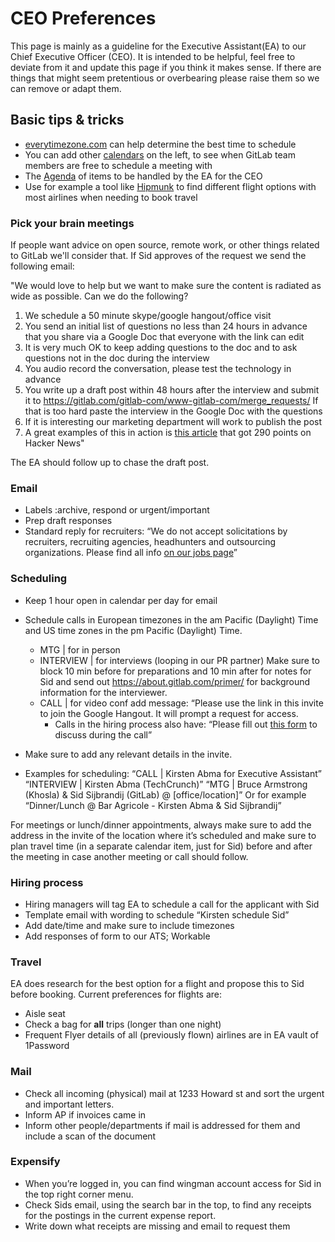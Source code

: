 # CEO Preferences
This page is mainly as a guideline for the Executive Assistant(EA) to our Chief Executive Officer (CEO). It is intended to be helpful, feel free to deviate from it and update this page if you think it makes sense. If there are things that might seem pretentious or overbearing please raise them so we can remove or adapt them.

## Basic tips & tricks
* [everytimezone.com](http://www.everytimezone.com) can help determine the best time to schedule
* You can add other [calendars](calendar.google.com) on the left, to see when GitLab team members are free to schedule a meeting with
* The [Agenda](https://docs.google.com/document/d/187Q355Q4IvrJ-uayVamoQmh0aXZ6eixAOE90jZspAY4/edit?ts=574610db&pli=1) of items to be handled by the EA for the CEO
* Use for example a tool like [Hipmunk](www.hipmunk.com) to find different flight options with most airlines when needing to book travel

### Pick your brain meetings
If people want advice on open source, remote work, or other things related to GitLab we'll consider that. If Sid approves of the request we send the following email:

"We would love to help but we want to make sure the content is radiated as wide as possible. Can we do the following?

1. We schedule a 50 minute skype/google hangout/office visit
1. You send an initial list of questions no less than 24 hours in advance that you share via a Google Doc that everyone with the link can edit
1. It is very much OK to keep adding questions to the doc and to ask questions not in the doc during the interview
1. You audio record the conversation, please test the technology in advance
1. You write up a draft post within 48 hours after the interview and submit it to https://gitlab.com/gitlab-com/www-gitlab-com/merge_requests/ If that is too hard paste the interview in the Google Doc with the questions
1. If it is interesting our marketing department will work to publish the post
1. A great examples of this in action is [this article](https://about.gitlab.com/2016/07/14/building-an-open-source-company-interview-with-gitlabs-ceo/) that got 290 points on Hacker News"

The EA should follow up to chase the draft post.

### Email
* Labels :archive, respond or urgent/important
* Prep draft responses
* Standard reply for recruiters:
“We do not accept solicitations by recruiters, recruiting agencies, headhunters and outsourcing organizations. Please find all info [on our jobs page](https://about.gitlab.com/jobs/#no-recruiters)” 

### Scheduling
* Keep 1 hour open in calendar per day for email
* Schedule calls in European timezones in the am Pacific (Daylight) Time and US time zones in the pm Pacific (Daylight) Time.
    * MTG | for in person
    * INTERVIEW | for interviews (looping in our PR partner) 
    Make sure to block 10 min before for preparations and 10 min after for notes for Sid and send out https://about.gitlab.com/primer/ for background information for the interviewer.
    * CALL | for video conf
    add message:
    “Please use the link in this invite to join the Google Hangout. It will prompt a request for access.
	    * Calls in the hiring process also have: 
	    “Please fill out [this form](https://docs.google.com/a/gitlab.com/forms/d/1lBq_oXaqpQRs-SeEs3EvpxFGK55Enqn_nzkLq2l3Rwg/viewform) to discuss during the call”

* Make sure to add any relevant details in the invite.
* Examples for scheduling:
“CALL | Kirsten Abma for Executive Assistant”
“INTERVIEW | Kirsten Abma (TechCrunch)”
“MTG | Bruce Armstrong (Khosla) & Sid Sijbrandij (GitLab) @ [office/location]”
Or for example “Dinner/Lunch @ Bar Agricole - Kirsten Abma & Sid Sijbrandij”

For meetings or lunch/dinner appointments, always make sure to add the address in the invite of the location where it’s scheduled and make sure to plan travel time (in a separate calendar item, just for Sid) before and after the meeting in case another meeting or call should follow.

### Hiring process
* Hiring managers will tag EA to schedule a call for the applicant with Sid
* Template email with wording to schedule “Kirsten schedule Sid”
* Add date/time and make sure to include timezones
* Add responses of form to our ATS; Workable

### Travel
EA does research for the best option for a flight and propose this to Sid before booking.
Current preferences for flights are:
* Aisle seat
* Check a bag for **all** trips (longer than one night)
* Frequent Flyer details of all (previously flown) airlines are in EA vault of 1Password

### Mail
* Check all incoming (physical) mail at 1233 Howard st and sort the urgent and important letters. 
* Inform AP if invoices came in
* Inform other people/departments if mail is addressed for them and include a scan of the document

### Expensify
* When you’re logged in, you can find wingman account access for Sid in the top right corner menu.
* Check Sids email, using the search bar in the top, to find any receipts for the postings in the current expense report. 
* Write down what receipts are missing and email to request them


